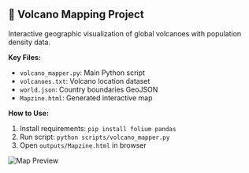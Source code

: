 ## 🌋 Volcano Mapping Project

Interactive geographic visualization of global volcanoes with population density data.

**Key Files:**
- `volcano_mapper.py`: Main Python script
- `volcanoes.txt`: Volcano location dataset
- `world.json`: Country boundaries GeoJSON
- `Mapzine.html`: Generated interactive map

**How to Use:**
1. Install requirements: `pip install folium pandas`
2. Run script: `python scripts/volcano_mapper.py`
3. Open `outputs/Mapzine.html` in browser

![Map Preview](assets/volcano-map-preview.png)
